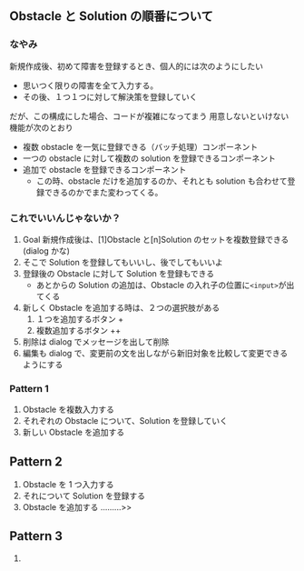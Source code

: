 ## Obstacle と Solution の順番について

### なやみ

新規作成後、初めて障害を登録するとき、個人的には次のようにしたい

- 思いつく限りの障害を全て入力する。
- その後、１つ１つに対して解決策を登録していく

だが、この構成にした場合、コードが複雑になってまう
用意しないといけない機能が次のとおり

- 複数 obstacle を一気に登録できる（バッチ処理）コンポーネント
- 一つの obstacle に対して複数の solution を登録できるコンポーネント
- 追加で obstacle を登録できるコンポーネント
  - この時、obstacle だけを追加するのか、それとも solution も合わせて登録できるのかでまた変わってくる。

### これでいいんじゃないか？

1. Goal 新規作成後は、[1]Obstacle と[n]Solution のセットを複数登録できる(dialog かな)
2. そこで Solution を登録してもいいし、後でしてもいいよ
3. 登録後の Obstacle に対して Solution を登録もできる
   - あとからの Solution の追加は、Obstacle の入れ子の位置に`<input>`が出てくる
4. 新しく Obstacle を追加する時は、２つの選択肢がある
   1. １つを追加するボタン +
   2. 複数追加するボタン ++
5. 削除は dialog でメッセージを出して削除
6. 編集も dialog で、変更前の文を出しながら新旧対象を比較して変更できるようにする

### Pattern 1

1. Obstacle を複数入力する
2. それぞれの Obstacle について、Solution を登録していく
3. 新しい Obstacle を追加する

## Pattern 2

1. Obstacle を 1 つ入力する
2. それについて Solution を登録する
3. Obstacle を追加する .........>>

## Pattern 3

1.
